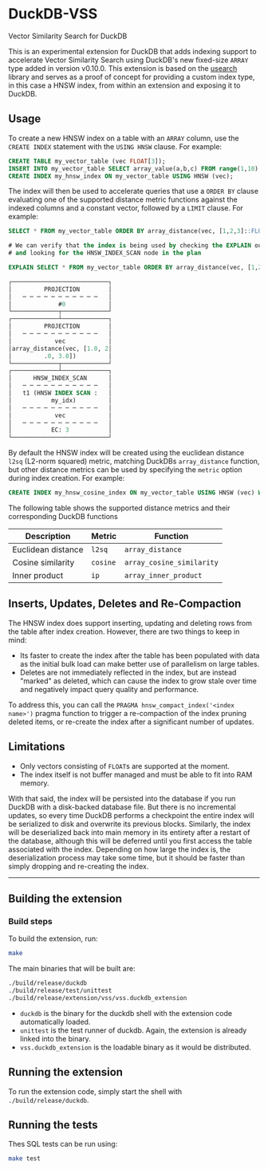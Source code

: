 # DuckDB-VSS

Vector Similarity Search for DuckDB

This is an experimental extension for DuckDB that adds indexing support to accelerate Vector Similarity Search using DuckDB's new fixed-size `ARRAY` type added in version v0.10.0. 
This extension is based on the [usearch](https://github.com/unum-cloud/usearch) library and serves as a proof of concept for providing a custom index type, in this case a HNSW index, from within an extension and exposing it to DuckDB.

## Usage

To create a new HNSW index on a table with an `ARRAY` column, use the `CREATE INDEX` statement with the `USING HNSW` clause. For example:
```sql
CREATE TABLE my_vector_table (vec FLOAT[3]);
INSERT INTO my_vector_table SELECT array_value(a,b,c) FROM range(1,10) ra(a), range(1,10) rb(b), range(1,10) rc(c);
CREATE INDEX my_hnsw_index ON my_vector_table USING HNSW (vec);
```

The index will then be used to accelerate queries that use a `ORDER BY` clause evaluating one of the supported distance metric functions against the indexed columns and a constant vector, followed by a `LIMIT` clause. For example:
```sql
SELECT * FROM my_vector_table ORDER BY array_distance(vec, [1,2,3]::FLOAT[3]) LIMIT 3;

# We can verify that the index is being used by checking the EXPLAIN output 
# and looking for the HNSW_INDEX_SCAN node in the plan

EXPLAIN SELECT * FROM my_vector_table ORDER BY array_distance(vec, [1,2,3]::FLOAT[3]) LIMIT 3;

┌───────────────────────────┐
│         PROJECTION        │
│   ─ ─ ─ ─ ─ ─ ─ ─ ─ ─ ─   │
│             #0            │
└─────────────┬─────────────┘                             
┌─────────────┴─────────────┐
│         PROJECTION        │
│   ─ ─ ─ ─ ─ ─ ─ ─ ─ ─ ─   │
│            vec            │
│array_distance(vec, [1.0, 2│
│         .0, 3.0])         │
└─────────────┬─────────────┘                             
┌─────────────┴─────────────┐
│      HNSW_INDEX_SCAN      │
│   ─ ─ ─ ─ ─ ─ ─ ─ ─ ─ ─   │
│   t1 (HNSW INDEX SCAN :   │
│           my_idx)         │
│   ─ ─ ─ ─ ─ ─ ─ ─ ─ ─ ─   │
│            vec            │
│   ─ ─ ─ ─ ─ ─ ─ ─ ─ ─ ─   │
│           EC: 3           │
└───────────────────────────┘               
```

By default the HNSW index will be created using the euclidean distance `l2sq` (L2-norm squared) metric, matching DuckDBs `array_distance` function, but other distance metrics can be used by specifying the `metric` option during index creation. For example:
```sql
CREATE INDEX my_hnsw_cosine_index ON my_vector_table USING HNSW (vec) WITH (metric = 'cosine');
```

The following table shows the supported distance metrics and their corresponding DuckDB functions

| Description | Metric | Function |
| --- | --- | --- |
| Euclidean distance | `l2sq` | `array_distance` |
| Cosine similarity | `cosine` | `array_cosine_similarity` |
| Inner product | `ip` | `array_inner_product` |

## Inserts, Updates,  Deletes and Re-Compaction

The HNSW index does support inserting, updating and deleting rows from the table after index creation. However, there are two things to keep in mind:  
- Its faster to create the index after the table has been populated with data as the initial bulk load can make better use of parallelism on large tables.
- Deletes are not immediately reflected in the index, but are instead "marked" as deleted, which can cause the index to grow stale over time and negatively impact query quality and performance.

To address this, you can call the `PRAGMA hnsw_compact_index('<index name>')` pragma function to trigger a re-compaction of the index pruning deleted items, or re-create the index after a significant number of updates.

## Limitations 

- Only vectors consisting of `FLOAT`s are supported at the moment.
- The index itself is not buffer managed and must be able to fit into RAM memory. 

With that said, the index will be persisted into the database if you run DuckDB with a disk-backed database file. But there is no incremental updates, so every time DuckDB performs a checkpoint the entire index will be serialized to disk and overwrite its previous blocks. Similarly, the index will be deserialized back into main memory in its entirety after a restart of the database, although this will be deferred until you first access the table associated with the index. Depending on how large the index is, the deserialization process may take some time, but it should be faster than simply dropping and re-creating the index. 

---

## Building the extension

### Build steps
To build the extension, run:
```sh
make
```
The main binaries that will be built are:
```sh
./build/release/duckdb
./build/release/test/unittest
./build/release/extension/vss/vss.duckdb_extension
```
- `duckdb` is the binary for the duckdb shell with the extension code automatically loaded.
- `unittest` is the test runner of duckdb. Again, the extension is already linked into the binary.
- `vss.duckdb_extension` is the loadable binary as it would be distributed.

## Running the extension
To run the extension code, simply start the shell with `./build/release/duckdb`.

## Running the tests
Thes SQL tests can be run using:
```sh
make test
```
